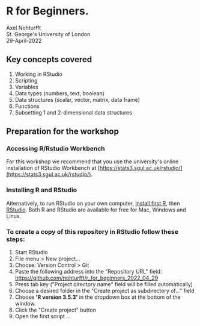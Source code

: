 # R for Beginners. 
Axel Nohturfft  
St. George's University of London  
29-April-2022 


## Key concepts covered  

1. Working in RStudio  
2. Scripting  
3. Variables  
4. Data types (numbers, text, boolean)  
5. Data structures (scalar, vector, matrix, data frame)  
6. Functions  
7. Subsetting 1 and 2-dimensional data structures  


## Preparation for the workshop  

### Accessing R/Rstudio Workbench  

For this workshop we recommend that you use the university's online installation of RStudio Workbench at [https://stats3.sgul.ac.uk/rstudio/](https://stats3.sgul.ac.uk/rstudio/).  


### Installing R and RStudio  

Alternatively, to run RStudio on your own computer, [install first R](https://www.r-project.org/), then [RStudio](https://rstudio.com/products/rstudio/download/). Both R and RStudio are available for free for Mac, Windows and Linux.


### To create a copy of this repository in RStudio follow these steps:  

1. Start RStudio  
2. File menu > New project...  
3. Choose: Version Control > Git  
4. Paste the following address into the "Repository URL" field: https://github.com/nohturfft/r_for_beginners_2022_04_29  
5. Press tab key ("Project directory name" field will be filled automatically)  
6. Choose a desired folder in the "Create project as subdirectory of..." field  
7. Choose **'R version 3.5.3'** in the dropdown box at the bottom of the window. 
8. Click the "Create project" button  
9. Open the first script ...

